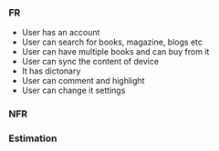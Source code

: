 ### FR
- User has an account
- User can search for books, magazine, blogs etc
- User can have multiple books and can buy from it
- User can sync the content of device
- It has dictonary
- User can comment and highlight
- User can change it settings

### NFR

### Estimation
